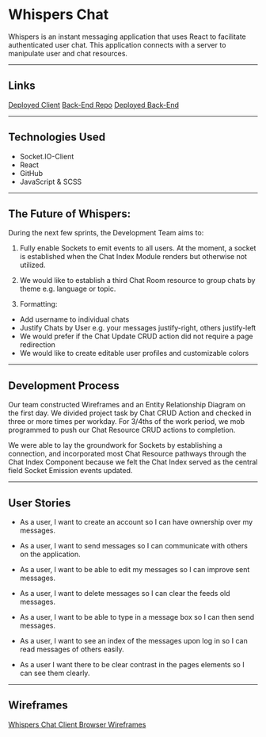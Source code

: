 # Whispers Chat

Whispers is an instant messaging application that uses React to facilitate authenticated user chat. This application connects with a server to manipulate user and chat resources.

---

## Links

[Deployed Client](https://mandeloreann.github.io/chat-room/)
[Back-End Repo](https://github.com/Mandeloreann/chat-room-express-2)
[Deployed Back-End](https://chatroommm.herokuapp.com/)

---

## Technologies Used

 - Socket.IO-Client
 - React
 - GitHub
 - JavaScript & SCSS

---

## The Future of Whispers:

During the next few sprints, the Development Team aims to:

 1. Fully enable Sockets to emit events to all users. At the moment, a socket is established when the Chat Index Module renders but otherwise not utilized.

 2. We would like to establish a third Chat Room resource to group chats by theme e.g. language or topic.

 3. Formatting:
   - Add username to individual chats
   - Justify Chats by User e.g. your messages justify-right, others justify-left
   - We would prefer if the Chat Update CRUD action did not require a page redirection
   - We would like to create editable user profiles and customizable colors

---

## Development Process

Our team constructed Wireframes and an Entity Relationship Diagram on the first day. We divided project task by Chat CRUD Action and checked in three or more times per workday. For 3/4ths of the work period, we mob programmed to push our Chat Resource CRUD actions to completion.

We were able to lay the groundwork for Sockets by establishing a connection, and incorporated most Chat Resource pathways through the Chat Index Component because we felt the Chat Index served as the central field Socket Emission events updated.

---

## User Stories

 - As a user, I want to create an account so I can have ownership over my messages.

 - As a user, I want to send messages so I can communicate with others on the application.

 - As a user, I want to be able to edit my messages so I can improve sent messages.

 - As a user, I want to delete messages so I can clear the feeds old messages.

 - As a user, I want to be able to type in a message box so I can then send messages.

 - As a user, I want to see an index of the messages upon log in so I can read messages of others easily.
 - As a user I want there to be clear contrast in the pages elements so I can see them clearly.

---

## Wireframes

[Whispers Chat Client Browser Wireframes](https://imgur.com/a/ZzOdBnO)
